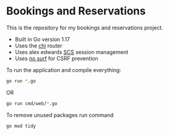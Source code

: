 
# Bookings and Reservations
This is the repository for my bookings and reservations project.

- Built in Go version 1.17
- Uses the [chi](https://github.com/go-chi/chi) router
- Uses alex edwards [SCS](https://github.com/alexedwards/scs) session management
- Uses [no surf](https://github.com/justinas/nosurf) for CSRF prevention

To run the application and compile everything:

```bash
go run *.go
```

OR

```bash
go run cmd/web/*.go
```

To remove unused packages run command
```bash
go mod tidy
```

